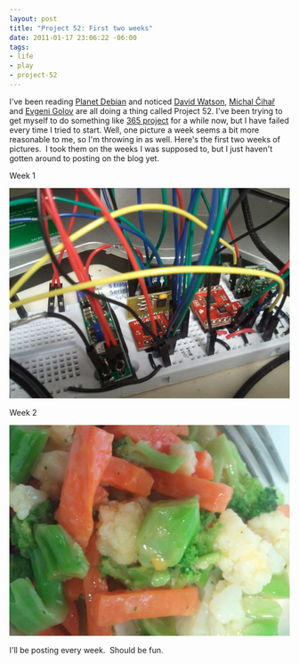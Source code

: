 ```yaml
--- 
layout: post
title: "Project 52: First two weeks"
date: 2011-01-17 23:06:22 -06:00
tags: 
- life
- play
- project-52
---
```

I've been reading <a href="http://planet.debian.org/">Planet Debian</a> and noticed <a href="http://planetwatson.co.uk/blog/2011/01/10/new-photo-challenge/">David Watson</a>, <a href="http://blog.cihar.com/archives/2011/01/10/photo-week-1/">Michal Čihař</a> and <a href="http://www.die-welt.net/2011/01/project-52-im-in/">Evgeni Golov</a> are all doing a thing called Project 52.   I've been trying to get myself to do something like <a href="http://365project.org/">365 project</a> for a while now, but I have failed every time I tried to start.  Well, one picture a week seems a bit more reasonable to me, so I'm throwing in as well.  Here's the first two weeks of pictures.  I took them on the weeks I was supposed to, but I just haven't gotten around to posting on the blog yet.

Week 1

<a rel="photo" href="/images/project52/01-wires_and_sensors.jpg">
<img title="Week 1: Wires and Sensors" src="/images/project52/01-wires_and_sensors-postsize.jpg" />
</a>

Week 2

<a rel="photo" href="/images/project52/02-veggies.jpg">
<img title="Week 2: Veggies" src="/images/project52/02-veggies-postsize.jpg" />
</a>

I'll be posting every week.  Should be fun.
